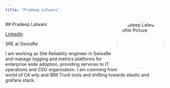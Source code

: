 ```yaml
---
title: "Pradeep Lalwani"
---
```



<img src="https://sessionize.com/image/bf9b-400o400o1-nBd4qVBDsr2asfE8vXTPdY.jpg" style="width: 150px; float: right; border-radius: 50%" alt="Pradeep Lalwani Profile Picture"/>
## Pradeep Lalwani

[LinkedIn](https://ch.linkedin.com/in/pradeep-lalwani-6a8b437)

SRE at SwissRe

I am working as Site Reliablity engineer in SwissRe and manage logging and metrics platforms for enterprise wide adoption, providing services to IT operations and CSO organisation. I am comming from world of CA wily and  IBM Tivoli tools and shifting towards elastic and grafana stack.
